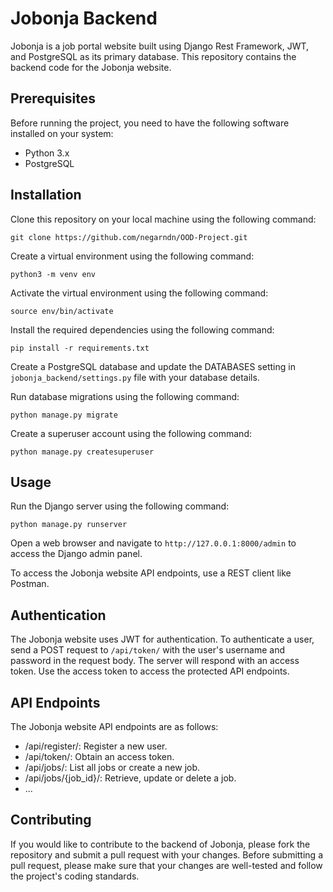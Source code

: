 # Jobonja Backend
Jobonja is a job portal website built using Django Rest Framework, JWT, and PostgreSQL as its primary database. This repository contains the backend code for the Jobonja website.

## Prerequisites
Before running the project, you need to have the following software installed on your system:

- Python 3.x
- PostgreSQL
## Installation
Clone this repository on your local machine using the following command:

```
git clone https://github.com/negarndn/OOD-Project.git
```
Create a virtual environment using the following command:

```
python3 -m venv env
```
Activate the virtual environment using the following command:

```
source env/bin/activate
```
Install the required dependencies using the following command:

```
pip install -r requirements.txt
```
Create a PostgreSQL database and update the DATABASES setting in `jobonja_backend/settings.py` file with your database details.

Run database migrations using the following command:

```
python manage.py migrate
```
Create a superuser account using the following command:

```
python manage.py createsuperuser
```
## Usage
Run the Django server using the following command:

```
python manage.py runserver
```
Open a web browser and navigate to `http://127.0.0.1:8000/admin` to access the Django admin panel.

To access the Jobonja website API endpoints, use a REST client like Postman.

## Authentication
The Jobonja website uses JWT for authentication. To authenticate a user, send a POST request to `/api/token/` with the user's username and password in the request body. The server will respond with an access token. Use the access token to access the protected API endpoints.

## API Endpoints
The Jobonja website API endpoints are as follows:

- /api/register/: Register a new user.
- /api/token/: Obtain an access token.
- /api/jobs/: List all jobs or create a new job.
- /api/jobs/{job_id}/: Retrieve, update or delete a job.
- ...
## Contributing
If you would like to contribute to the backend of Jobonja, please fork the repository and submit a pull request with your changes. Before submitting a pull request, please make sure that your changes are well-tested and follow the project's coding standards.
